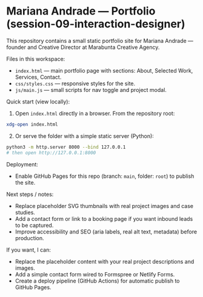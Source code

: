 # Mariana Andrade — Portfolio (session-09-interaction-designer)

This repository contains a small static portfolio site for Mariana Andrade — founder and Creative Director at Marabunta Creative Agency.

Files in this workspace:

- `index.html` — main portfolio page with sections: About, Selected Work, Services, Contact.
- `css/styles.css` — responsive styles for the site.
- `js/main.js` — small scripts for nav toggle and project modal.

Quick start (view locally):

1. Open `index.html` directly in a browser. From the repository root:

```bash
xdg-open index.html
```

2. Or serve the folder with a simple static server (Python):

```bash
python3 -m http.server 8000 --bind 127.0.0.1
# then open http://127.0.0.1:8000
```

Deployment:

- Enable GitHub Pages for this repo (branch: `main`, folder: `root`) to publish the site.

Next steps / notes:

- Replace placeholder SVG thumbnails with real project images and case studies.
- Add a contact form or link to a booking page if you want inbound leads to be captured.
- Improve accessibility and SEO (aria labels, real alt text, metadata) before production.

If you want, I can:

- Replace the placeholder content with your real project descriptions and images.
- Add a simple contact form wired to Formspree or Netlify Forms.
- Create a deploy pipeline (GitHub Actions) for automatic publish to GitHub Pages.
